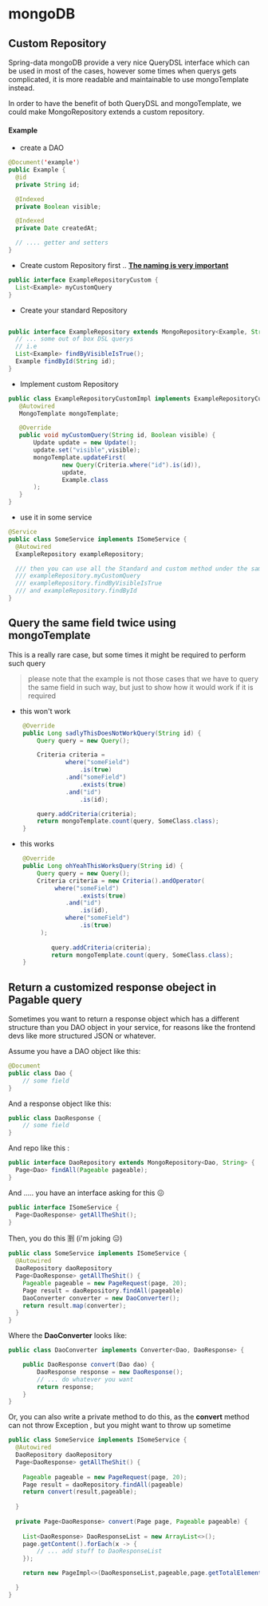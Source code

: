 # mongoDB


## Custom Repository

Spring-data mongoDB provide a very nice QueryDSL interface which can be used in most of the cases, however some times when querys gets complicated, it is more readable and maintainable to use mongoTemplate instead.

In order to have the benefit of both QueryDSL and mongoTemplate, we could make MongoRepository extends a custom repository.

#### Example

- create a DAO

```java
@Document('example')
public Example {
  @id
  private String id;

  @Indexed
  private Boolean visible;

  @Indexed
  private Date createdAt;

  // .... getter and setters
}
```
- Create custom Repository first
.. **[The naming is very important](http://stackoverflow.com/questions/17035419/spring-data-mongodb-custom-implementation-propertyreferenceexception)**

```java
public interface ExampleRepositoryCustom {
  List<Example> myCustomQuery
}

```

- Create your standard Repository

```java

public interface ExampleRepository extends MongoRepository<Example, String>,ExampleRepositoryCustom {
  // ... some out of box DSL querys
  // i.e
  List<Example> findByVisibleIsTrue();
  Example findById(String id);
}

```
- Implement custom Repository

```java
public class ExampleRepositoryCustomImpl implements ExampleRepositoryCustom {
   @Autowired
   MongoTemplate mongoTemplate;

   @Override
   public void myCustomQuery(String id, Boolean visible) {
       Update update = new Update();
       update.set("visible",visible);
       mongoTemplate.updateFirst(
               new Query(Criteria.where("id").is(id)),
               update,
               Example.class
       );
   }
}

```
- use it in some service

```java
@Service
public class SomeService implements ISomeService {
  @Autowired
  ExampleRepository exampleRepository;

  /// then you can use all the Standard and custom method under the same injection
  /// exampleRepository.myCustomQuery
  /// exampleRepository.findByVisibleIsTrue
  /// and exampleRepository.findById
}
```

## Query the same field twice using mongoTemplate

This is a really rare case, but some times it might be required to perform such query
> please note that the example is not those cases that we have to query the same field in such way, but just to show how it would work if it is required

- this won't work

```java
    @Override
    public Long sadlyThisDoesNotWorkQuery(String id) {
        Query query = new Query();

        Criteria criteria =
                where("someField")
                    .is(true)
                .and("someField")
                    .exists(true)
                .and("id")
                    .is(id);

        query.addCriteria(criteria);
        return mongoTemplate.count(query, SomeClass.class);
    }
```
- this works

```java
    @Override
    public Long ohYeahThisWorksQuery(String id) {
        Query query = new Query();
        Criteria criteria = new Criteria().andOperator(
             where("someField")
                    .exists(true)
                .and("id")
                    .is(id),
                where("someField")
                    .is(true)
         );
    
            query.addCriteria(criteria);
            return mongoTemplate.count(query, SomeClass.class);
    }
```

## Return a customized response obeject in Pagable query  

Sometimes you want to return a response object which has a different structure than you DAO object in your service, for reasons like the frontend devs like more structured JSON or whatever.

Assume you have a DAO object like this:

```java
@Document
public class Dao {
    // some field
}

```

And a response object like this:


```java
public class DaoResponse {
    // some field
}

```

And repo like this :

```java
public interface DaoRepository extends MongoRepository<Dao, String> {
  Page<Dao> findAll(Pageable pageable);
}

```

And ..... you have an interface asking for this :confounded:

```java
public interface ISomeService {
  Page<DaoResponse> getAllTheShit();
}

```

Then, you do this :u5272: (i'm joking :expressionless:)

```java
public class SomeService implements ISomeService {
  @Autowired
  DaoRepository daoRepository  
  Page<DaoResponse> getAllTheShit() {
    Pageable pageable = new PageRequest(page, 20);
    Page result = daoRepository.findAll(pageable)
    DaoConverter converter = new DaoConverter();
    return result.map(converter);
  }
}

```

Where the **DaoConverter** looks like:
 
```java
public class DaoConverter implements Converter<Dao, DaoResponse> {

    public DaoResponse convert(Dao dao) {
        DaoResponse response = new DaoResponse();
        // ... do whatever you want
        return response;
    }
}

```

Or, you can also write a private method to do this, as the **convert** method can not throw Exception , but you might want to throw up sometime 

```java
public class SomeService implements ISomeService {
  @Autowired
  DaoRepository daoRepository  
  Page<DaoResponse> getAllTheShit() {
  
    Pageable pageable = new PageRequest(page, 20);
    Page result = daoRepository.findAll(pageable)
    return convert(result,pageable);
    
  }
  
  private Page<DaoResponse> convert(Page page, Pageable pageable) {
  
    List<DaoResponse> DaoResponseList = new ArrayList<>();
    page.getContent().forEach(x -> {
        // ... add stuff to DaoResponseList
    });

    return new PageImpl<>(DaoResponseList,pageable,page.getTotalElements());

  }
}

```